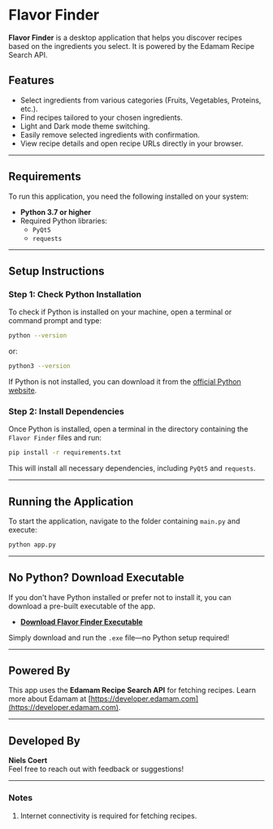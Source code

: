 
# Flavor Finder

**Flavor Finder** is a desktop application that helps you discover recipes based on the ingredients you select. It is powered by the Edamam Recipe Search API.

## Features
- Select ingredients from various categories (Fruits, Vegetables, Proteins, etc.).
- Find recipes tailored to your chosen ingredients.
- Light and Dark mode theme switching.
- Easily remove selected ingredients with confirmation.
- View recipe details and open recipe URLs directly in your browser.

---

## Requirements
To run this application, you need the following installed on your system:
- **Python 3.7 or higher**
- Required Python libraries:
  - `PyQt5`
  - `requests`

---

## Setup Instructions

### Step 1: Check Python Installation
To check if Python is installed on your machine, open a terminal or command prompt and type:
```bash
python --version
```
or:
```bash
python3 --version
```

If Python is not installed, you can download it from the [official Python website](https://www.python.org/downloads/).

### Step 2: Install Dependencies
Once Python is installed, open a terminal in the directory containing the `Flavor Finder` files and run:
```bash
pip install -r requirements.txt
```
This will install all necessary dependencies, including `PyQt5` and `requests`.

---

## Running the Application

To start the application, navigate to the folder containing `main.py` and execute:
```bash
python app.py
```

---

## No Python? Download Executable
If you don't have Python installed or prefer not to install it, you can download a pre-built executable of the app. 
- **[Download Flavor Finder Executable](https://your-download-url.com)**

Simply download and run the `.exe` file—no Python setup required!

---

## Powered By
This app uses the **Edamam Recipe Search API** for fetching recipes. Learn more about Edamam at [https://developer.edamam.com](https://developer.edamam.com).

---

## Developed By
**Niels Coert**  
Feel free to reach out with feedback or suggestions!

---

### Notes
1. Internet connectivity is required for fetching recipes.

